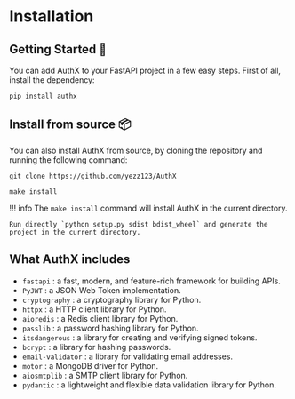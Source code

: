 # Installation

## Getting Started 🌙

You can add AuthX to your FastAPI project in a few easy steps. First of all, install the dependency:

```shell
pip install authx
```

## Install from source 📦

You can also install AuthX from source, by cloning the repository and running the following command:

```shell
git clone https://github.com/yezz123/AuthX

make install
```

!!! info
    The `make install` command will install AuthX in the current directory.

    Run directly `python setup.py sdist bdist_wheel` and generate the project in the current directory.

## What AuthX includes

- `fastapi` : a fast, modern, and feature-rich framework for building APIs.
- `PyJWT` : a JSON Web Token implementation.
- `cryptography` : a cryptography library for Python.
- `httpx` : a HTTP client library for Python.
- `aioredis` : a Redis client library for Python.
- `passlib` : a password hashing library for Python.
- `itsdangerous` : a library for creating and verifying signed tokens.
- `bcrypt` : a library for hashing passwords.
- `email-validator` : a library for validating email addresses.
- `motor` : a MongoDB driver for Python.
- `aiosmtplib` : a SMTP client library for Python.
- `pydantic` : a lightweight and flexible data validation library for Python.
